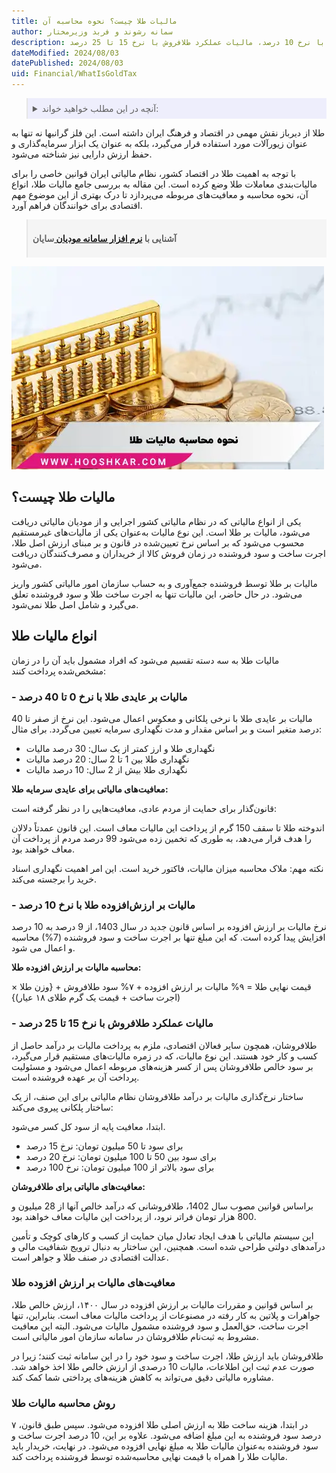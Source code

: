```yaml
---
title: مالیات طلا چیست؟ نحوه محاسبه آن
author: سمانه رشوند و فربد وزیرمختار
description: این مالیات تنها به اجرت ساخت طلا و سود فروشنده تعلق می‌گیرد و شامل اصل طلا نمی‌شود. مالیات طلا به سه دسته تقسیم می‌شود، مالیات بر عایدی طلا با نرخ 0 تا 40 درصد، مالیات بر ارزش‌افزوده طلا با نرخ 10 درصد، مالیات عملکرد طلافروش با نرخ 15 تا 25 درصد
dateModified: 2024/08/03
datePublished: 2024/08/03
uid: Financial/WhatIsGoldTax
---
```


<blockquote style="background-color:#eeeefc; padding:0.5rem">

<details>
  <summary>آنچه در این مطلب خواهید خواند:</summary>
  <ul>
    <li>مالیات طلا چیست؟</li>
    <li>انواع مالیات طلا</li>
    <li>نرخ مالیات بر ارزش افزوده طلا</li>
    <li>چگونه مالیات بر ارزش افزوده طلا محاسبه می‌شود؟</li>
    <li>معافیت‌های مالیات بر ارزش افزوده طلا</li>
    <li>روش محاسبه مالیات طلا</li>
  </ul>
</details>
</blockquote>

طلا از دیرباز نقش مهمی در اقتصاد و فرهنگ ایران داشته است. این فلز گرانبها نه تنها به عنوان زیورآلات مورد استفاده قرار می‌گیرد، بلکه به عنوان یک ابزار سرمایه‌گذاری و حفظ ارزش دارایی نیز شناخته می‌شود.  

با توجه به اهمیت طلا در اقتصاد کشور، نظام مالیاتی ایران قوانین خاصی را برای مالیات‌بندی معاملات طلا وضع کرده است. این مقاله به بررسی جامع مالیات طلا، انواع آن، نحوه محاسبه و معافیت‌های مربوطه می‌پردازد تا درک بهتری از این موضوع مهم اقتصادی برای خوانندگان فراهم آورد.

<blockquote style="background-color:#f5f5f5; padding:0.5rem">
<p><strong>آشنایی با <a href="https://www.hooshkar.com/Software/Sayan/Module/TpTaxGov" target="_blank">نرم افزار سامانه مودیان
</a> سایان</strong></p></blockquote>

![نحوه محاسبه مالیات طلا](./Images/HowToCalculateGoldTax.webp)

## مالیات طلا چیست؟

یکی از انواع مالیاتی که در نظام مالیاتی کشور اجرایی و از مودیان مالیاتی دریافت می‌شود، مالیات بر طلا است. این نوع مالیات به‌عنوان یکی از مالیات‌های غیرمستقیم محسوب می‌شود که بر اساس نرخ تعیین‌شده در قانون و بر مبنای ارزش اصل طلا، اجرت ساخت و سود فروشنده در زمان فروش کالا از خریداران و مصرف‌کنندگان دریافت می‌شود. 

مالیات بر طلا توسط فروشنده جمع‌آوری و به حساب سازمان امور مالیاتی کشور واریز می‌شود. در حال حاضر، این مالیات تنها به اجرت ساخت طلا و سود فروشنده تعلق می‌گیرد و شامل اصل طلا نمی‌شود.

## انواع مالیات طلا

مالیات طلا به سه دسته تقسیم می‌شود که افراد مشمول باید آن را در زمان مشخص‌شده پرداخت کنند:

### - مالیات بر عایدی طلا با نرخ 0 تا 40 درصد

مالیات بر عایدی طلا با نرخی پلکانی و معکوس اعمال می‌شود. این نرخ از صفر تا 40 درصد متغیر است و بر اساس مقدار و مدت نگهداری سرمایه تعیین می‌گردد. برای مثال:

- نگهداری طلا و ارز کمتر از یک سال: 30 درصد مالیات
- نگهداری طلا بین 1 تا 2 سال: 20 درصد مالیات
- نگهداری طلا بیش از 2 سال: 10 درصد مالیات

**معافیت‌های مالیاتی برای عایدی سرمایه طلا:**

قانون‌گذار برای حمایت از مردم عادی، معافیت‌هایی را در نظر گرفته است:

اندوخته طلا تا سقف 150 گرم از پرداخت این مالیات معاف است.
این قانون عمدتاً دلالان را هدف قرار می‌دهد، به طوری که تخمین زده می‌شود 99 درصد مردم از پرداخت آن معاف خواهند بود.

نکته مهم: ملاک محاسبه میزان مالیات، فاکتور خرید است. این امر اهمیت نگهداری اسناد خرید را برجسته می‌کند.

### - مالیات بر ارزش‌افزوده طلا با نرخ 10 درصد

نرخ مالیات بر ارزش افزوده بر اساس قانون جدید در سال 1403، از 9 درصد به 10 درصد افزایش پیدا کرده است. که این مبلغ تنها بر اجرت ساخت و سود فروشنده (7%) محاسبه و اعمال می شود.

**محاسبه مالیات بر ارزش افزوده طلا:**

قیمت نهایی طلا = ۹% مالیات بر ارزش افزوده + ۷% سود طلافروش + {وزن طلا × (اجرت ساخت + قیمت یک گرم طلای ۱۸ عیار)}

### - مالیات عملکرد طلافروش با نرخ 15 تا 25 درصد

طلافروشان، همچون سایر فعالان اقتصادی، ملزم به پرداخت مالیات بر درآمد حاصل از کسب و کار خود هستند. این نوع مالیات، که در زمره مالیات‌های مستقیم قرار می‌گیرد، بر سود خالص طلافروشان پس از کسر هزینه‌های مربوطه اعمال می‌شود و مسئولیت پرداخت آن بر عهده فروشنده است.

ساختار نرخ‌گذاری مالیات بر درآمد طلافروشان
نظام مالیاتی برای این صنف، از یک ساختار پلکانی پیروی می‌کند:

ابتدا، معافیت پایه از سود کل کسر می‌شود.

- برای سود تا 50 میلیون تومان: نرخ 15 درصد
- برای سود بین 50 تا 100 میلیون تومان: نرخ 20 درصد
- برای سود بالاتر از 100 میلیون تومان: نرخ 100 درصد

**معافیت‌های مالیاتی برای طلافروشان:**

براساس قوانین مصوب سال 1402، طلافروشانی که درآمد خالص آنها از 28 میلیون و 800 هزار تومان فراتر نرود، از پرداخت این مالیات معاف خواهند بود.

این سیستم مالیاتی با هدف ایجاد تعادل میان حمایت از کسب و کارهای کوچک و تأمین درآمدهای دولتی طراحی شده است. همچنین، این ساختار به دنبال ترویج شفافیت مالی و عدالت اقتصادی در صنف طلا و جواهر است.




### معافیت‌های مالیات بر ارزش افزوده طلا
بر اساس قوانین و مقررات مالیات بر ارزش افزوده در سال ۱۴۰۰، ارزش خالص طلا، جواهرات و پلاتین به‌ کار رفته در مصنوعات از پرداخت مالیات معاف است. بنابراین، تنها اجرت ساخت، حق‌العمل و سود فروشنده مشمول مالیات می‌شود. البته این معافیت مشروط به ثبت‌نام طلافروشان در سامانه سازمان امور مالیاتی است. 

طلافروشان باید ارزش طلا، اجرت ساخت و سود خود را در این سامانه ثبت کنند؛ زیرا در صورت عدم ثبت این اطلاعات، مالیات 10 درصدی از ارزش خالص طلا اخذ خواهد شد. مشاوره مالیاتی دقیق می‌تواند به کاهش هزینه‌های پرداختی شما کمک کند.

### روش محاسبه مالیات طلا

در ابتدا، هزینه ساخت طلا به ارزش اصلی طلا افزوده می‌شود. سپس طبق قانون، ۷ درصد سود فروشنده به این مبلغ اضافه می‌شود. علاوه بر این، 10 درصد اجرت ساخت و سود فروشنده به‌عنوان مالیات طلا به مبلغ نهایی افزوده می‌شود. در نهایت، خریدار باید مالیات طلا را همراه با قیمت نهایی محاسبه‌شده توسط فروشنده پرداخت کند.


